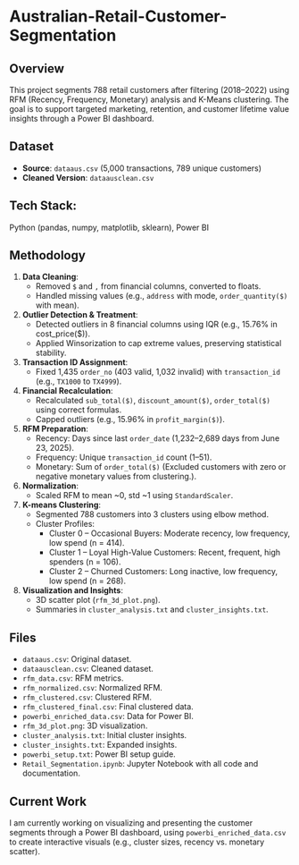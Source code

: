 # Australian-Retail-Customer-Segmentation

## Overview
This project segments 788 retail customers after filtering (2018–2022) using RFM (Recency, Frequency, Monetary) analysis and K-Means clustering. The goal is to support targeted marketing, retention, and customer lifetime value insights through a Power BI dashboard.

## Dataset
- **Source**: `dataaus.csv` (5,000 transactions, 789 unique customers)
- **Cleaned Version**: `dataausclean.csv`

## Tech Stack: 
Python (pandas, numpy, matplotlib, sklearn), Power BI

## Methodology
1. **Data Cleaning**:
   - Removed `$` and `,` from financial columns, converted to floats.
   - Handled missing values (e.g., `address` with mode, `order_quantity($)` with mean).
2. **Outlier Detection & Treatment**:
   - Detected outliers in 8 financial columns using IQR (e.g., 15.76% in cost_price($)).
   - Applied Winsorization to cap extreme values, preserving statistical stability.
3. **Transaction ID Assignment**:
   - Fixed 1,435 `order_no` (403 valid, 1,032 invalid) with `transaction_id` (e.g., `TX1000` to `TX4999`).
4. **Financial Recalculation**:
   - Recalculated `sub_total($)`, `discount_amount($)`, `order_total($)` using correct formulas.
   - Capped outliers (e.g., 15.96% in `profit_margin($)`).
5. **RFM Preparation**:
   - Recency: Days since last `order_date` (1,232–2,689 days from June 23, 2025).
   - Frequency: Unique `transaction_id` count (1–51).
   - Monetary: Sum of `order_total($)` (Excluded customers with zero or negative monetary values from clustering.).
6. **Normalization**:
   - Scaled RFM to mean ~0, std ~1 using `StandardScaler`.
7. **K-means Clustering**:
   - Segmented 788 customers into 3 clusters using elbow method.
   - Cluster Profiles:
      - Cluster 0 – Occasional Buyers: Moderate recency, low frequency, low spend (n = 414).
      - Cluster 1 – Loyal High-Value Customers: Recent, frequent, high spenders (n = 106).
      - Cluster 2 – Churned Customers: Long inactive, low frequency, low spend (n = 268).
8. **Visualization and Insights**:
   - 3D scatter plot (`rfm_3d_plot.png`).
   - Summaries in `cluster_analysis.txt` and `cluster_insights.txt`.

## Files
- `dataaus.csv`: Original dataset.
- `dataausclean.csv`: Cleaned dataset.
- `rfm_data.csv`: RFM metrics.
- `rfm_normalized.csv`: Normalized RFM.
- `rfm_clustered.csv`: Clustered RFM.
- `rfm_clustered_final.csv`: Final clustered data.
- `powerbi_enriched_data.csv`: Data for Power BI.
- `rfm_3d_plot.png`: 3D visualization.
- `cluster_analysis.txt`: Initial cluster insights.
- `cluster_insights.txt`: Expanded insights.
- `powerbi_setup.txt`: Power BI setup guide.
- `Retail_Segmentation.ipynb`: Jupyter Notebook with all code and documentation.

## Current Work
I am currently working on visualizing and presenting the customer segments through a Power BI dashboard, using `powerbi_enriched_data.csv` to create interactive visuals (e.g., cluster sizes, recency vs. monetary scatter).
